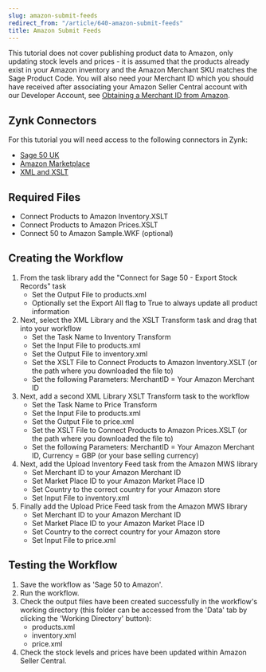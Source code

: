 ```yaml
---
slug: amazon-submit-feeds
redirect_from: "/article/640-amazon-submit-feeds"
title: Amazon Submit Feeds
---
```

 This tutorial does not cover publishing product data to Amazon, only updating stock levels and prices - it is assumed that the products already exist in your Amazon inventory and the Amazon Merchant SKU matches the Sage Product Code. You will also need your Merchant ID which you should have received after associating your Amazon Seller Central account with our Developer Account,  see [Obtaining a Merchant ID from Amazon](obtaining-a-merchant-id-from-amazon).

## Zynk Connectors  
 For this tutorial you will need access to the following connectors in Zynk:
 * [Sage 50 UK](sage-50-uk)
 * [Amazon Marketplace](amazon-marketplace)
 * [XML and XSLT](xml-and-xslt)

## Required Files
 * Connect Products to Amazon Inventory.XSLT
 * Connect Products to Amazon Prices.XSLT
 * Connect 50 to Amazon Sample.WKF (optional)

## Creating the Workflow

1. From the task library add the "Connect for Sage 50 - Export Stock Records" task        
    * Set the Output File to products.xml
    * Optionally set the Export All flag to True to always update all product information
2. Next, select the XML Library and the XSLT Transform task and drag that into your workflow        
    * Set the Task Name to Inventory Transform
    * Set the Input File to products.xml
    * Set the Output File to inventory.xml
    * Set the XSLT File to Connect Products to Amazon Inventory.XSLT (or the path where you downloaded the                file to)
    * Set the following Parameters: MerchantID = Your Amazon Merchant ID
3. Next, add a second XML Library XSLT Transform task to the workflow        
    * Set the Task Name to Price Transform
    * Set the Input File to products.xml
    * Set the Output File to price.xml
    * Set the XSLT File to Connect Products to Amazon Prices.XSLT (or the path where you downloaded the file                to)
    * Set the following Parameters: MerchantID = Your Amazon Merchant ID, Currency = GBP (or your base selling                currency)
4. Next, add the Upload Inventory Feed task from the Amazon MWS library        
    * Set Merchant ID to your Amazon Merchant ID
    * Set Market Place ID to your Amazon Market Place ID
    * Set Country to the correct country for your Amazon store
    * Set Input File to inventory.xml
5. Finally add the Upload Price Feed task from the Amazon MWS library        
    * Set Merchant ID to your Amazon Merchant ID
    * Set Market Place ID to your Amazon Market Place ID
    * Set Country to the correct country for your Amazon store
    * Set Input File to price.xml

## Testing the Workflow
1. Save the workflow as 'Sage 50 to Amazon'.
2. Run the workflow.
3. Check the output files have been created successfully in the workflow's working directory (this folder can be accessed        from the 'Data' tab by clicking the 'Working Directory' button):        
    * products.xml
    * inventory.xml
    * price.xml
4. Check the stock levels and prices have been updated within Amazon Seller Central.

